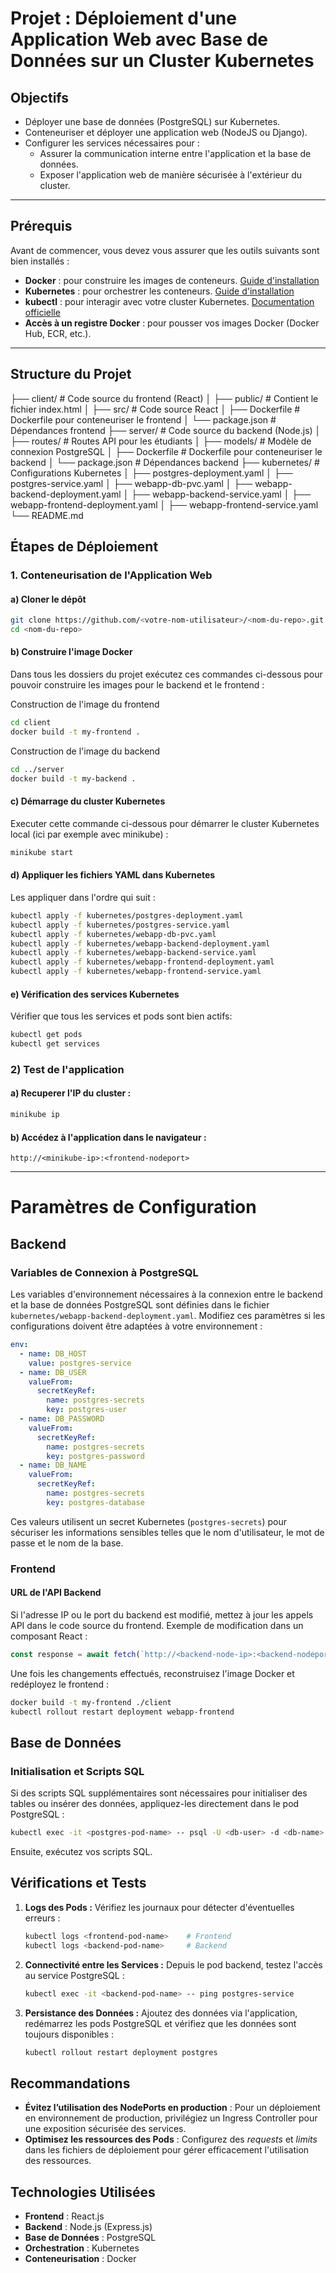 
# Projet : Déploiement d'une Application Web avec Base de Données sur un Cluster Kubernetes

## Objectifs

- Déployer une base de données (PostgreSQL) sur Kubernetes.
- Conteneuriser et déployer une application web (NodeJS ou Django).
- Configurer les services nécessaires pour :
  - Assurer la communication interne entre l'application et la base de données.
  - Exposer l'application web de manière sécurisée à l'extérieur du cluster.

---

## Prérequis

Avant de commencer, vous devez vous assurer que les outils suivants sont bien installés :

- **Docker** : pour construire les images de conteneurs. [Guide d'installation](https://docs.docker.com/get-docker/)
- **Kubernetes** : pour orchestrer les conteneurs. [Guide d'installation](https://kubernetes.io/docs/setup/)
- **kubectl** : pour interagir avec votre cluster Kubernetes. [Documentation officielle](https://kubernetes.io/docs/tasks/tools/install-kubectl/)
- **Accès à un registre Docker** : pour pousser vos images Docker (Docker Hub, ECR, etc.).

---
## Structure du Projet

├── client/ # Code source du frontend (React) │ ├── public/ # Contient le fichier index.html │ ├── src/ # Code source React │ ├── Dockerfile # Dockerfile pour conteneuriser le frontend │ └── package.json # Dépendances frontend ├── server/ # Code source du backend (Node.js) │ ├── routes/ # Routes API pour les étudiants │ ├── models/ # Modèle de connexion PostgreSQL │ ├── Dockerfile # Dockerfile pour conteneuriser le backend │ └── package.json # Dépendances backend ├── kubernetes/ # Configurations Kubernetes │ ├── postgres-deployment.yaml │ ├── postgres-service.yaml │ ├── webapp-db-pvc.yaml │ ├── webapp-backend-deployment.yaml │ ├── webapp-backend-service.yaml │ ├── webapp-frontend-deployment.yaml │ ├── webapp-frontend-service.yaml └── README.md 

## Étapes de Déploiement

### 1. Conteneurisation de l'Application Web

#### a) Cloner le dépôt

```bash
git clone https://github.com/<votre-nom-utilisateur>/<nom-du-repo>.git
cd <nom-du-repo>
```

#### b) Construire l'image Docker
Dans tous les dossiers du projet exécutez ces commandes ci-dessous pour pouvoir construire les images pour le backend et le frontend :

Construction de l'image du frontend
```bash
cd client
docker build -t my-frontend .
```

Construction de l'image du backend
```bash
cd ../server
docker build -t my-backend .
```

#### c) Démarrage du cluster Kubernetes

Executer cette commande ci-dessous pour démarrer le cluster Kubernetes  local (ici par exemple avec minikube) :

```bash
minikube start
```

#### d) Appliquer les fichiers YAML dans Kubernetes

Les appliquer dans l'ordre qui suit : 

```bash
kubectl apply -f kubernetes/postgres-deployment.yaml
kubectl apply -f kubernetes/postgres-service.yaml
kubectl apply -f kubernetes/webapp-db-pvc.yaml
kubectl apply -f kubernetes/webapp-backend-deployment.yaml
kubectl apply -f kubernetes/webapp-backend-service.yaml
kubectl apply -f kubernetes/webapp-frontend-deployment.yaml
kubectl apply -f kubernetes/webapp-frontend-service.yaml
```

#### e) Vérification des services Kubernetes
Vérifier que tous les services et pods sont bien actifs:

```bash
kubectl get pods
kubectl get services
```



### 2) Test de l'application

#### a) Recuperer l'IP du cluster :

```bash
minikube ip
```
#### b) Accédez à l'application dans le navigateur :

```
http://<minikube-ip>:<frontend-nodeport>
```

---


# Paramètres de Configuration

## Backend

### Variables de Connexion à PostgreSQL
Les variables d'environnement nécessaires à la connexion entre le backend et la base de données PostgreSQL sont définies dans le fichier `kubernetes/webapp-backend-deployment.yaml`. Modifiez ces paramètres si les configurations doivent être adaptées à votre environnement :

```yaml
env:
  - name: DB_HOST
    value: postgres-service
  - name: DB_USER
    valueFrom:
      secretKeyRef:
        name: postgres-secrets
        key: postgres-user
  - name: DB_PASSWORD
    valueFrom:
      secretKeyRef:
        name: postgres-secrets
        key: postgres-password
  - name: DB_NAME
    valueFrom:
      secretKeyRef:
        name: postgres-secrets
        key: postgres-database
```

Ces valeurs utilisent un secret Kubernetes (`postgres-secrets`) pour sécuriser les informations sensibles telles que le nom d'utilisateur, le mot de passe et le nom de la base.

### Frontend

#### URL de l'API Backend
Si l'adresse IP ou le port du backend est modifié, mettez à jour les appels API dans le code source du frontend. Exemple de modification dans un composant React :

```javascript
const response = await fetch(`http://<backend-node-ip>:<backend-nodeport>/api/students`);
```

Une fois les changements effectués, reconstruisez l'image Docker et redéployez le frontend :

```bash
docker build -t my-frontend ./client
kubectl rollout restart deployment webapp-frontend
```

## Base de Données

### Initialisation et Scripts SQL
Si des scripts SQL supplémentaires sont nécessaires pour initialiser des tables ou insérer des données, appliquez-les directement dans le pod PostgreSQL :

```bash
kubectl exec -it <postgres-pod-name> -- psql -U <db-user> -d <db-name>
```

Ensuite, exécutez vos scripts SQL.

## Vérifications et Tests

1. **Logs des Pods :**
   Vérifiez les journaux pour détecter d'éventuelles erreurs :
   ```bash
   kubectl logs <frontend-pod-name>    # Frontend
   kubectl logs <backend-pod-name>     # Backend
   ```

2. **Connectivité entre les Services :**
   Depuis le pod backend, testez l'accès au service PostgreSQL :
   ```bash
   kubectl exec -it <backend-pod-name> -- ping postgres-service
   ```

3. **Persistance des Données :**
   Ajoutez des données via l'application, redémarrez les pods PostgreSQL et vérifiez que les données sont toujours disponibles :
   ```bash
   kubectl rollout restart deployment postgres
   ```

## Recommandations

- **Évitez l’utilisation des NodePorts en production** : Pour un déploiement en environnement de production, privilégiez un Ingress Controller pour une exposition sécurisée des services.
- **Optimisez les ressources des Pods** : Configurez des *requests* et *limits* dans les fichiers de déploiement pour gérer efficacement l'utilisation des ressources.

## Technologies Utilisées

- **Frontend** : React.js
- **Backend** : Node.js (Express.js)
- **Base de Données** : PostgreSQL
- **Orchestration** : Kubernetes
- **Conteneurisation** : Docker
